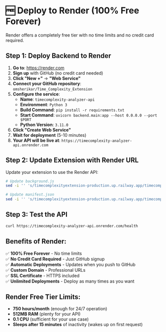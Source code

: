 # 🆓 Deploy to Render (100% Free Forever)

Render offers a completely free tier with no time limits and no credit card required.

## Step 1: Deploy Backend to Render

1. **Go to**: https://render.com
2. **Sign up** with GitHub (no credit card needed)
3. **Click "New +"** → **"Web Service"**
4. **Connect your GitHub repository**: `omsherikar/Time_Complexity_Extension`
5. **Configure the service**:
   - **Name**: `timecomplexity-analyzer-api`
   - **Environment**: `Python 3`
   - **Build Command**: `pip install -r requirements.txt`
   - **Start Command**: `uvicorn backend.main:app --host 0.0.0.0 --port $PORT`
   - **Python Version**: `3.11.0`
6. **Click "Create Web Service"**
7. **Wait for deployment** (5-10 minutes)
8. **Your API will be live at**: `https://timecomplexity-analyzer-api.onrender.com`

## Step 2: Update Extension with Render URL

Update your extension to use the Render API:

```bash
# Update background.js
sed -i '' 's/timecomplexityextension-production.up.railway.app/timecomplexity-analyzer-api.onrender.com/g' background.js

# Update manifest.json  
sed -i '' 's/timecomplexityextension-production.up.railway.app/timecomplexity-analyzer-api.onrender.com/g' manifest.json
```

## Step 3: Test the API

```bash
curl https://timecomplexity-analyzer-api.onrender.com/health
```

## Benefits of Render:
✅ **100% Free Forever** - No time limits  
✅ **No Credit Card Required** - Just GitHub signup  
✅ **Automatic Deployments** - Updates when you push to GitHub  
✅ **Custom Domain** - Professional URLs  
✅ **SSL Certificate** - HTTPS included  
✅ **Unlimited Deployments** - Deploy as many times as you want  

## Render Free Tier Limits:
- **750 hours/month** (enough for 24/7 operation)
- **512MB RAM** (plenty for your API)
- **0.1 CPU** (sufficient for your use case)
- **Sleeps after 15 minutes** of inactivity (wakes up on first request)
